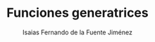---
title: "Funciones generatrices"
year: 2018
thumbnail: "assets/img/Logo-ommgto.png"
topic: "Combinatoria"
file: "assets/pdf/Funciones-generatrices.pdf"
author: "Isaias Fernando de la Fuente Jiménez"
level: "Muy avanzado"
alttext: "Generando respuestas y muchas dudas."
---